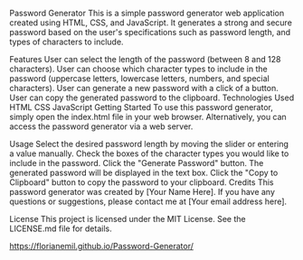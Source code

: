 Password Generator
This is a simple password generator web application created using HTML, CSS, and JavaScript. It generates a strong and secure password based on the user's specifications such as password length, and types of characters to include.

Features
User can select the length of the password (between 8 and 128 characters).
User can choose which character types to include in the password (uppercase letters, lowercase letters, numbers, and special characters).
User can generate a new password with a click of a button.
User can copy the generated password to the clipboard.
Technologies Used
HTML
CSS
JavaScript
Getting Started
To use this password generator, simply open the index.html file in your web browser. Alternatively, you can access the password generator via a web server.

Usage
Select the desired password length by moving the slider or entering a value manually.
Check the boxes of the character types you would like to include in the password.
Click the "Generate Password" button.
The generated password will be displayed in the text box.
Click the "Copy to Clipboard" button to copy the password to your clipboard.
Credits
This password generator was created by [Your Name Here]. If you have any questions or suggestions, please contact me at [Your email address here].

License
This project is licensed under the MIT License. See the LICENSE.md file for details.

https://florianemil.github.io/Password-Generator/          
